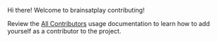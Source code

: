 Hi there! Welcome to brainsatplay contributing!

Review the [All Contributors](https://allcontributors.org/docs/en/bot/usage) usage documentation to learn how to add yourself as a contributor to the project.